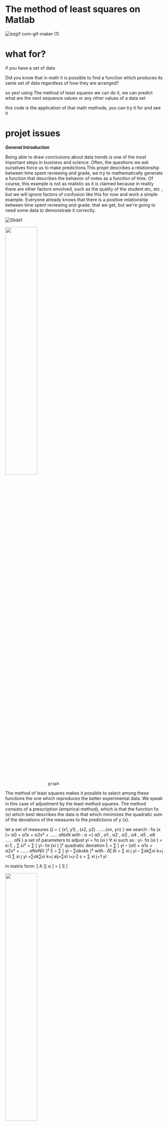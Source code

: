 #  The method of least squares on Matlab

![ezgif com-gif-maker (1)](https://user-images.githubusercontent.com/62837677/95142358-cbfe3480-0773-11eb-99e2-74981b243662.gif)

# what for?
if you have a set of data

Did you know that in math it is possible to find a function
which produces its same set of data regardless of how they are arranged?

so yes! using The method of least squares we can do it, we can predict what are the next sequence values or any other values
of a data set

this code is the application of that math methode, you can try it for and see it 

# projet issues 

***General Introduction***

Being able to draw conclusions about data trends is one of the most important steps in business and science.
Often, the questions we ask ourselves force us to make predictions.This projet describes a
relationship between time spent reviewing and grade, we try to mathematically generate a function that describes the behavior
of notes as a function of time. Of course, this example is not as realistic as it is claimed because in reality
there are other factors envolved, such as the quality of the student etc, etc , but we will ignore factors of
confusion like this for now and work a simple example.
Everyone already knows that there is a positive relationship between time spent reviewing and grade.
that we get, but we're going to need some data to demonstrate it correctly.

![Slide1](https://user-images.githubusercontent.com/62837677/95394119-1ca09980-08fc-11eb-9e53-3003a93ff57c.jpg)

<img src="https://user-images.githubusercontent.com/62837677/95394483-e9aad580-08fc-11eb-8744-56372e34c74a.png" width="45%"></img> 

                       graph
                       
The method of least squares makes it possible to select among these functions the one which reproduces the
better experimental data. We speak in this case of adjustment by the least method
squares.
The method consists of a prescription (empirical method), which is that the function fα (x) which
best describes the data is that which minimizes the quadratic sum of the deviations of the
measures to the predictions of y (x).


let a set of measures  ῼ = { (x1, y1) , (x2, y2) .......(xn, yn) } 
we search :
fα (x )= α0 + α1x + α2x² + …… αNxN
with : α ={ α0 , α1 , α2 , α3 , α4 , α5 , α6 …… αN } 
a set of parameters to adjust
yi = fα (xi ) ∀ xi
such as :
yi- fα (xi ) = εi
ξ ₌ ∑ εi² = ∑ [ yi- fα (xi ) ]² quadratic deviation
ξ = ∑ [ yi – (α0 + α1x + α2x² + …… αNxN)) ]²
ξ = ∑ [ yi – ∑αkxkk ]²
with :
𝛿𝜉
𝛿𝑖 = ∑ xi
j yi – ∑αk∑xi
k+j =0 ∑ xi
j yi =∑αk∑xi
k+j aij=∑xl
i+j-2
s = ∑ xl
j+1 yl

in matrix form:
[ A ][ α ] = [ S ]

<img src="https://user-images.githubusercontent.com/62837677/95394727-5f16a600-08fd-11eb-984a-bf8701e185b4.png" width="45%"></img>

<img src="https://user-images.githubusercontent.com/62837677/95394733-62119680-08fd-11eb-860b-631fc4548988.png" width="45%"></img> 



